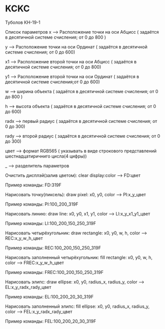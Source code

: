 # KCKC
Туболов КН-19-1

Список параметров
x --> Расположение точки на оси Абцисс  ( задаётся в десятичной системе счисления; от 0 до 800 )

y --> Расположение точки  на оси Ординат ( задаётся в десятичной системе счисления; от 0 до 600)

x1 --> Расположение  второй точки на оси Абцисс ( задаётся в десятичной системе счисления; от 0 до 800)

y1 --> Расположение  второй точки на оси Ординат ( задаётся в десятичной системе счисления;от 0 до 600)

w --> ширина объекта ( задаётся в десятичной системе счисления; от 0 до 800 )

h --> высота объекта ( задаётся в десятичной системе счисления; от 0 до 600)

radx --> первый радиус ( задаётся в десятичной системе счисления; от 0 до 300)

rady --> второй радиус ( задаётся в десятичной системе счисления; от 0 до 300)

цвет --> формат RGB565 ( указывать в виде строкового представлений шестнадцатиричниго цисла(4 цифры))

 _ --> разделитель параметров
 
Очистить дисплэй(залив цветом):
clear display:color --> FD:цвет

Пример команды: 	FD:319F

Нарисовать точку(пиксель):
draw pixel: x0, y0, color --> PI:x_y_цвет

Пример команды:	PI:100_200_319F

Нарисовать линию:
draw line: x0, y0, x1, y1, color --> LI:x_y_x1_y1_цвет

Пример команды:	LI:100_200_150_250_319F

Нарисовать четырёхугольник:
draw rectangle: x0, y0, w, h, color --> REC:x_y_w_h_цвет

Пример команды:	REC:100_200_150_250_319F

Нарисовать заполненный четырёхугольник:
fill rectangle: x0, y0, w, h, color --> FREC:x_y_w_h_цвет

Пример команды:	FREC:100_200_150_250_319F

Нарисовать элипс:
draw ellipse: x0, y0, radius_x, radius_y, color --> EL:x_y_radx_rady_цвет

Пример команды:	EL:100_200_20_30_319F

Нарисовать заполненный элипс:
fill ellipse: x0, y0, radius_x, radius_y, color --> FEL:x_y_radx_rady_цвет

Пример команды:	FEL:100_200_20_30_319F
